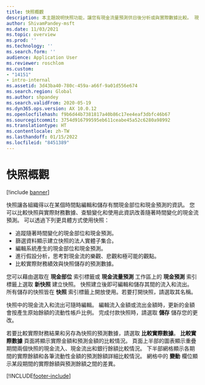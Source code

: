 ```yaml
---
title: 快照概觀
description: 本主題說明快照功能，讓您有現金流量預測供日後分析或與實際數據比較。 現金流量預測產生時，您可以將該預測另存為 "快照。" 接著您可以使用快照編輯預測包括的帳戶，或比較快照中的預測與實際數據。
author: ShivamPandey-msft
ms.date: 11/03/2021
ms.topic: overview
ms.prod: ''
ms.technology: ''
ms.search.form: ''
audience: Application User
ms.reviewer: roschlom
ms.custom:
- "14151"
- intro-internal
ms.assetid: 3d43ba40-780c-459a-a66f-9a01d556e674
ms.search.region: Global
ms.author: shpandey
ms.search.validFrom: 2020-05-19
ms.dyn365.ops.version: AX 10.0.12
ms.openlocfilehash: f9b6d44b7381817a40b86c17ee4eaf3dbfc46b67
ms.sourcegitcommit: 3754d916799595eb611ceabe45a52c6280a98992
ms.translationtype: HT
ms.contentlocale: zh-TW
ms.lasthandoff: 01/15/2022
ms.locfileid: "8451389"
---
```

# <a name="snapshots-overview"></a>快照概觀

[!include [banner](../includes/banner.md)]

快照讓各組織得以在某個時間點編輯和儲存有關現金部位和現金預測的資訊。 您可以比較快照與實際財務數據、查驗變化和使用此資訊改善隨著時間變化的現金流預測。 可以透過下列更具體方式使用快照：

- 追蹤隨著時間變化的現金部位和現金預測。
- 篩選資料顯示建立快照的法人實體子集合。
- 編輯系統產生的現金部位和現金預測。
- 進行假設分析，思考對現金流的樂觀、悲觀和極可能的觀點。
- 比較實際財務績效與快照儲存的預測數據。

您可以藉由選取在 **現金部位** 索引標籤或 **現金流量預測** 工作區上的 **現金預測** 索引標籤上選取 **新快照** 建立快照。 快照建立後即可編輯和儲存其間的流入和流出。 所有儲存的快照皆在 **快照** 索引標籤上開放使用。若要打開快照，請選取其名稱。

快照中的現金流入和流出可隨時編輯。 編輯流入金額或流出金額時，更新的金額會按產生原始餘額的流動性帳戶比例。 完成付款快照時，請選取 **儲存** 儲存您的更改。

若要比較實際財務結果和另存為快照的預測數據，請選取 **比較實際數據**。 **比較實際數據** 頁面將顯示實際金額和預測金額的比較情況。 頁面上半部的圖表顯示重疊期間兩個快照的現金流入、現金流出和銀行餘額比較情況。 下半部網格顯示各期間的實際餘額和各筆流動性金額的預測餘額詳細比較情況。 網格中的 **變動** 欄位顯示某段期間的實際餘額與預測餘額之間的差異。

[!INCLUDE[footer-include](../../includes/footer-banner.md)]
